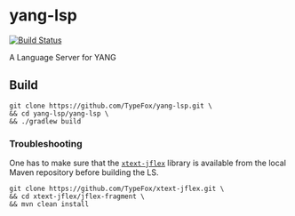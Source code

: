 # yang-lsp
[![Build Status](https://travis-ci.org/yang-tools/yang-lsp.svg?branch=master)](https://travis-ci.org/yang-tools/yang-lsp)

A Language Server for YANG

## Build

    git clone https://github.com/TypeFox/yang-lsp.git \
    && cd yang-lsp/yang-lsp \
    && ./gradlew build

### Troubleshooting

One has to make sure that the [`xtext-jflex`] library is available from the local Maven repository before building the LS.

    git clone https://github.com/TypeFox/xtext-jflex.git \
    && cd xtext-jflex/jflex-fragment \
    && mvn clean install

[`xtext-jflex`]: https://github.com/TypeFox/xtext-jflex

